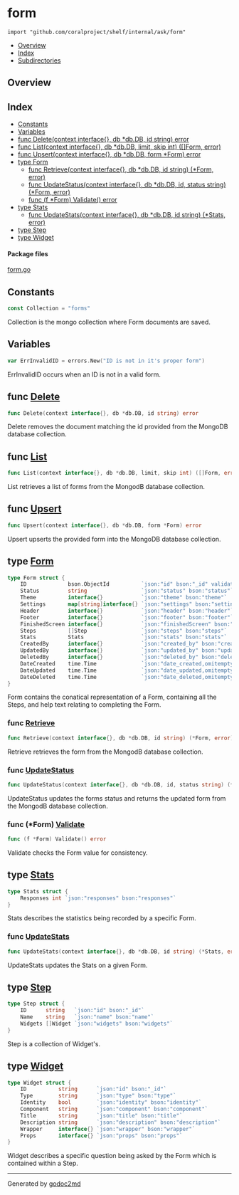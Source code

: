 

# form
`import "github.com/coralproject/shelf/internal/ask/form"`

* [Overview](#pkg-overview)
* [Index](#pkg-index)
* [Subdirectories](#pkg-subdirectories)

## <a name="pkg-overview">Overview</a>



## <a name="pkg-index">Index</a>
* [Constants](#pkg-constants)
* [Variables](#pkg-variables)
* [func Delete(context interface{}, db *db.DB, id string) error](#Delete)
* [func List(context interface{}, db *db.DB, limit, skip int) ([]Form, error)](#List)
* [func Upsert(context interface{}, db *db.DB, form *Form) error](#Upsert)
* [type Form](#Form)
  * [func Retrieve(context interface{}, db *db.DB, id string) (*Form, error)](#Retrieve)
  * [func UpdateStatus(context interface{}, db *db.DB, id, status string) (*Form, error)](#UpdateStatus)
  * [func (f *Form) Validate() error](#Form.Validate)
* [type Stats](#Stats)
  * [func UpdateStats(context interface{}, db *db.DB, id string) (*Stats, error)](#UpdateStats)
* [type Step](#Step)
* [type Widget](#Widget)


#### <a name="pkg-files">Package files</a>
[form.go](/src/github.com/coralproject/shelf/internal/ask/form/form.go) 


## <a name="pkg-constants">Constants</a>
``` go
const Collection = "forms"
```
Collection is the mongo collection where Form documents are saved.


## <a name="pkg-variables">Variables</a>
``` go
var ErrInvalidID = errors.New("ID is not in it's proper form")
```
ErrInvalidID occurs when an ID is not in a valid form.



## <a name="Delete">func</a> [Delete](/src/target/form.go?s=8245:8305#L250)
``` go
func Delete(context interface{}, db *db.DB, id string) error
```
Delete removes the document matching the id provided from the MongoDB
database collection.



## <a name="List">func</a> [List](/src/target/form.go?s=7623:7697#L230)
``` go
func List(context interface{}, db *db.DB, limit, skip int) ([]Form, error)
```
List retrieves a list of forms from the MongodB database collection.



## <a name="Upsert">func</a> [Upsert](/src/target/form.go?s=3584:3645#L84)
``` go
func Upsert(context interface{}, db *db.DB, form *Form) error
```
Upsert upserts the provided form into the MongoDB database collection.




## <a name="Form">type</a> [Form](/src/target/form.go?s=2063:3265#L54)
``` go
type Form struct {
    ID             bson.ObjectId          `json:"id" bson:"_id" validate:"required"`
    Status         string                 `json:"status" bson:"status"`
    Theme          interface{}            `json:"theme" bson:"theme"`
    Settings       map[string]interface{} `json:"settings" bson:"settings"`
    Header         interface{}            `json:"header" bson:"header"`
    Footer         interface{}            `json:"footer" bson:"footer"`
    FinishedScreen interface{}            `json:"finishedScreen" bson:"finishedScreen"`
    Steps          []Step                 `json:"steps" bson:"steps"`
    Stats          Stats                  `json:"stats" bson:"stats"`
    CreatedBy      interface{}            `json:"created_by" bson:"created_by"`
    UpdatedBy      interface{}            `json:"updated_by" bson:"updated_by"`
    DeletedBy      interface{}            `json:"deleted_by" bson:"deleted_by"`
    DateCreated    time.Time              `json:"date_created,omitempty" bson:"date_created,omitempty"`
    DateUpdated    time.Time              `json:"date_updated,omitempty" bson:"date_updated,omitempty"`
    DateDeleted    time.Time              `json:"date_deleted,omitempty" bson:"date_deleted,omitempty"`
}
```
Form contains the conatical representation of a Form, containing all the
Steps, and help text relating to completing the Form.







### <a name="Retrieve">func</a> [Retrieve](/src/target/form.go?s=6881:6952#L204)
``` go
func Retrieve(context interface{}, db *db.DB, id string) (*Form, error)
```
Retrieve retrieves the form from the MongodB database collection.


### <a name="UpdateStatus">func</a> [UpdateStatus](/src/target/form.go?s=5872:5955#L167)
``` go
func UpdateStatus(context interface{}, db *db.DB, id, status string) (*Form, error)
```
UpdateStatus updates the forms status and returns the updated form from
the MongodB database collection.





### <a name="Form.Validate">func</a> (\*Form) [Validate](/src/target/form.go?s=3318:3349#L73)
``` go
func (f *Form) Validate() error
```
Validate checks the Form value for consistency.




## <a name="Stats">type</a> [Stats](/src/target/form.go?s=1774:1846#L46)
``` go
type Stats struct {
    Responses int `json:"responses" bson:"responses"`
}
```
Stats describes the statistics being recorded by a specific Form.







### <a name="UpdateStats">func</a> [UpdateStats](/src/target/form.go?s=4776:4851#L126)
``` go
func UpdateStats(context interface{}, db *db.DB, id string) (*Stats, error)
```
UpdateStats updates the Stats on a given Form.





## <a name="Step">type</a> [Step](/src/target/form.go?s=1548:1703#L39)
``` go
type Step struct {
    ID      string   `json:"id" bson:"_id"`
    Name    string   `json:"name" bson:"name"`
    Widgets []Widget `json:"widgets" bson:"widgets"`
}
```
Step is a collection of Widget's.










## <a name="Widget">type</a> [Widget](/src/target/form.go?s=1040:1509#L27)
``` go
type Widget struct {
    ID          string      `json:"id" bson:"_id"`
    Type        string      `json:"type" bson:"type"`
    Identity    bool        `json:"identity" bson:"identity"`
    Component   string      `json:"component" bson:"component"`
    Title       string      `json:"title" bson:"title"`
    Description string      `json:"description" bson:"description"`
    Wrapper     interface{} `json:"wrapper" bson:"wrapper"`
    Props       interface{} `json:"props" bson:"props"`
}
```
Widget describes a specific question being asked by the Form which is
contained within a Step.














- - -
Generated by [godoc2md](http://godoc.org/github.com/davecheney/godoc2md)
